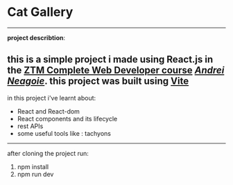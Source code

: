 # Cat Gallery
---
**project describtion**:

this is a simple project i made using **React.js** in the [**ZTM Complete Web Developer course**](https://zerotomastery.io/courses/coding-bootcamp/)  [*Andrei Neagoie*](https://zerotomastery.io/about/instructor/andrei-neagoie/).
this project was built using [Vite](https://vitejs.dev/guide/)
---
in this project i've learnt about:
- React and React-dom
- React components and its lifecycle
- rest APIs
- some useful tools like : tachyons
---
after cloning the project run:
1. npm install
2. npm run dev
